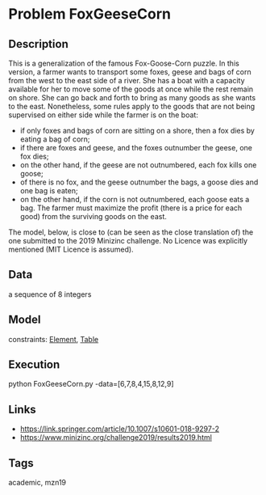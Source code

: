 # Problem FoxGeeseCorn
## Description
This is a generalization of the famous Fox-Goose-Corn puzzle. In this version, a farmer
wants to transport some foxes, geese and bags of corn from the west to the east side of a
river. She has a boat with a capacity available for her to move some of the goods at once
while the rest remain on shore. She can go back and forth to bring as many goods as she
wants to the east. Nonetheless, some rules apply to the goods that are not being supervised
on either side while the farmer is on the boat:
  - if only foxes and bags of corn are sitting on a shore, then a fox dies by eating a bag of corn;
  - if there are foxes and geese, and the foxes outnumber the geese, one fox dies;
  - on the other hand, if the geese are not outnumbered, each fox kills one goose;
  - of there is no fox, and the geese outnumber the bags, a goose dies and one bag is eaten;
  - on the other hand, if the corn is not outnumbered, each goose eats a bag.
The farmer must maximize the profit (there is a price for each good) from the surviving
goods on the east.

The model, below, is close to (can be seen as the close translation of) the one submitted to the 2019 Minizinc challenge.
No Licence was explicitly mentioned (MIT Licence is assumed).

## Data
  a sequence of 8 integers

## Model
  constraints: [Element](http://pycsp.org/documentation/constraints/Element), [Table](http://pycsp.org/documentation/constraints/Table)

## Execution
  python FoxGeeseCorn.py -data=[6,7,8,4,15,8,12,9]

## Links
  - https://link.springer.com/article/10.1007/s10601-018-9297-2
  - https://www.minizinc.org/challenge2019/results2019.html

## Tags
  academic, mzn19
